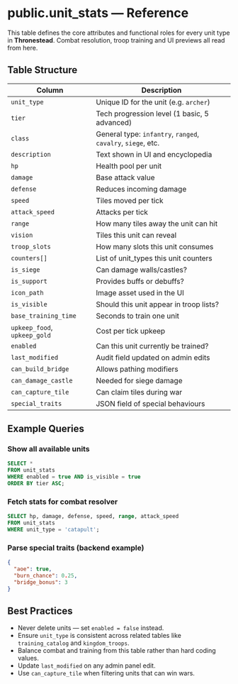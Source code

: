 # public.unit_stats — Reference

This table defines the core attributes and functional roles for every unit type in **Thronestead**. Combat resolution, troop training and UI previews all read from here.

## Table Structure

| Column | Description |
| --- | --- |
| `unit_type` | Unique ID for the unit (e.g. `archer`) |
| `tier` | Tech progression level (1 basic, 5 advanced) |
| `class` | General type: `infantry`, `ranged`, `cavalry`, `siege`, etc. |
| `description` | Text shown in UI and encyclopedia |
| `hp` | Health pool per unit |
| `damage` | Base attack value |
| `defense` | Reduces incoming damage |
| `speed` | Tiles moved per tick |
| `attack_speed` | Attacks per tick |
| `range` | How many tiles away the unit can hit |
| `vision` | Tiles this unit can reveal |
| `troop_slots` | How many slots this unit consumes |
| `counters[]` | List of unit_types this unit counters |
| `is_siege` | Can damage walls/castles? |
| `is_support` | Provides buffs or debuffs? |
| `icon_path` | Image asset used in the UI |
| `is_visible` | Should this unit appear in troop lists? |
| `base_training_time` | Seconds to train one unit |
| `upkeep_food`, `upkeep_gold` | Cost per tick upkeep |
| `enabled` | Can this unit currently be trained? |
| `last_modified` | Audit field updated on admin edits |
| `can_build_bridge` | Allows pathing modifiers |
| `can_damage_castle` | Needed for siege damage |
| `can_capture_tile` | Can claim tiles during war |
| `special_traits` | JSON field of special behaviours |

## Example Queries

### Show all available units
```sql
SELECT *
FROM unit_stats
WHERE enabled = true AND is_visible = true
ORDER BY tier ASC;
```

### Fetch stats for combat resolver
```sql
SELECT hp, damage, defense, speed, range, attack_speed
FROM unit_stats
WHERE unit_type = 'catapult';
```

### Parse special traits (backend example)
```json
{
  "aoe": true,
  "burn_chance": 0.25,
  "bridge_bonus": 3
}
```

## Best Practices
- Never delete units — set `enabled = false` instead.
- Ensure `unit_type` is consistent across related tables like `training_catalog` and `kingdom_troops`.
- Balance combat and training from this table rather than hard coding values.
- Update `last_modified` on any admin panel edit.
- Use `can_capture_tile` when filtering units that can win wars.
